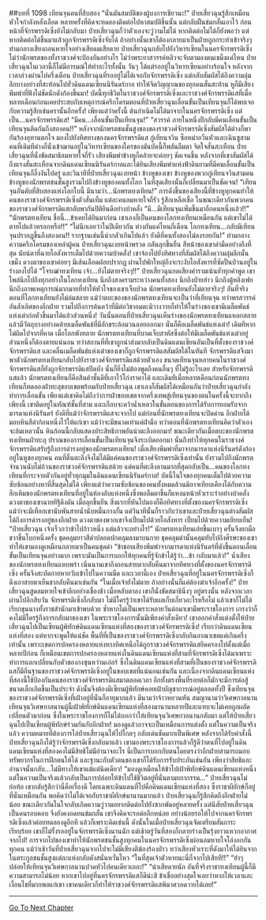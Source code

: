 ##บทที่ 1098 เทียนจุนคนที่สิบสอง
“นั่นมันสมบัติของผู้บงการเชียวนะ!” ป๋ายเสี่ยวฉุนรู้สึกเหมือนหัวใจกำลังหลั่งเลือด หลายครั้งที่คิดจะทดลองติดต่อไปหาสมบัติชิ้นนั้น แต่กลับฝืนข่มกลั้นเอาไว้ ก่อนหน้าที่จักรพรรดิเซิ่งยังไม่กลับมา ป๋ายเสี่ยวฉุนก็ว่าตัวเองจะวู่วามไม่ได้
หากติดต่อไม่ได้ก็ยังพอว่า แต่หากติดต่อได้ขึ้นมาแล้วถูกจักรพรรดิเซิ่งจับได้ ถ้าอย่างนั้นเขาก็ต้องกลายมาเป็นฝ่ายถูกกระทำเข้าจริงๆ
ท่ามกลางเสียงถอนหายใจอย่างเสียดมเสียดาย ป๋ายเสี่ยวฉุนกลับไปยังวิหารเซียนในนครจักรพรรดิเซิ่ง ไม่ว่านักพรตของทั้งราชวงศ์จะป้องกันอย่างไร ไม่ว่าพระยาสวรรค์หลิวจะจับตามองตนเขม็งแค่ไหน ป๋ายเสี่ยวฉุนในเวลานี้ก็ไม่มีอารมณ์ให้ทำอะไรทั้งนั้น วันๆ ได้แต่รออยู่ในวิหารเซียนอย่างร้อนใจ
หลังจากเวลาล่วงผ่านไปครึ่งเดือน ป๋ายเสี่ยวฉุนที่รออยู่ไม่ได้เจอกับจักรพรรดิเซิ่ง แต่กลับสัมผัสได้ถึงความลุ่มลึกบางอย่างที่สะท้อนไปทั่วดินแดนเซียนนิรันดร์กาล ทำให้จิตวิญญาณของทุกคนสั่นสะท้าน หูก็มีเสียงพึมพำที่ฟังไม่ชัดนักดังก้องขึ้นมา!
บัดนี้ทุกชีวิตในราชวงศ์จักรพรรดิเซิ่งและราชวงศ์จักรพรรดิแสที่เมื่อหลายเดือนก่อนเคยประสบกับเหตุการณ์ครึกโครมตอนที่ป๋ายเสี่ยวฉุนเลื่อนขั้นเป็นเทียนจุนก็ได้พบเจอกับความรู้สึกเช่นครานั้นอีกครั้ง!
เพียงแต่ว่าครั้งนี้ ต้นกำเนิดไม่ได้มาจากในนครจักรพรรดิเซิ่ง แต่เป็น...นครจักรพรรดิแส!
“มีคน...เลื่อนขั้นเป็นเทียนจุน!”
“สวรรค์ ภายในหนึ่งปีกลับมีคนเลื่อนขั้นเป็นเทียนจุนติดกันถึงสองคน!!”
หลังจากนักพรตชนชั้นสูงของของราชวงศ์จักรพรรดิเซิ่งสัมผัสได้ต่างก็พากันร้องอุทานตกใจ มองไปยังทิศทางของนครจักรพรรดิแส กู่เทียนจวิน ซือหม่าอวิ๋นหัวและเฉินซูสามคนที่เดิมทีต่างก็นั่งเข้าฌานอยู่ในวิหารเซียนของใครของมันบัดนี้ก็พลันลืมตา จิตใจสั่นสะเทือน
ป๋ายเสี่ยวฉุนที่นั่งขัดสมาธิลมหายใจถี่รัว เสียงพึมพำข้างหูก็คล้ายจะค่อยๆ ชัดเจนขึ้น หลังจากที่เขาสัมผัสได้ถึงแรงสั่นสะเทือนจากดินแดนเซียนนิรันดร์กาลและได้ยินเสียงพึมพำแห่งฟ้าดินยามที่มีคนเลื่อนขั้นเป็นเทียนจุนก็อึ้งงันไปครู่ และวินาทีที่ป๋ายเสี่ยวฉุนเงยหน้า ข้างหูของเขา ข้างหูของพวกกู่เทียนจวินสามคน ข้างหูของนักพรตชนชั้นสูงรวมไปถึงข้างหูของคนทั้งโลก ในที่สุดเสียงนั้นก็เปลี่ยนมาเป็นชัดเจน!
“เทียนจุนอันดับที่สิบสองแห่งโลกใบนี้ มีนามว่า...นักพรตทงเทียน!”
การดังขึ้นของเสียงนี้ที่ข้างหูทุกคนทำให้คนของราชวงศ์จักรพรรดิเซิ่งตัวสั่นเทิ้ม แต่ละคนลมหายใจถี่รัว รู้สึกเหลือเชื่อ ในขณะเดียวกันพวกคนของราชวงศ์จักรพรรดิแสกลับพากันปิติยินดีอย่างบ้าคลั่ง
“มี...มีเทียนจุนเพิ่มขึ้นมาอีกคนหนึ่งแล้ว!!”
“นักพรตทงเทียน ชื่อนี้...ข้าเคยได้ยินมาก่อน เขาเองก็เป็นคนของโลกทงเทียนเหมือนกัน แต่เขาไม่ได้ตายไปแล้วหรอกหรือ!!”
“ไม่นึกเลยว่าในปีเดียวกัน ห่างกันแค่ไหนกี่เดือน โลกทงเทียน...กลับมีเทียนจุนปรากฏขึ้นถึงสองคน!! รากฐานเช่นนี้น่ากลัวเกินไปแล้ว ยังดีที่คนทั้งสองไม่ลงรอยกัน!”
ท่ามกลางความครึกโครมของเหล่าผู้คน ป๋ายเสี่ยวฉุนเงยหน้าพรวด ถลันลุกขึ้นยืน สีหน้าของเขาดำมืดอย่างถึงที่สุด นัยน์ตาที่ฉายไอสังหารเต็มไปด้วยความบ้าคลั่ง!
เขาจ้องไปยังทิศทางที่สัมผัสได้ถึงความลุ่มลึกนั้นเขม็ง ดวงตาของเขาค่อยๆ มีเส้นเลือดฝอยปรากฏ ผ่านไปพักใหญ่ถึงจะระงับไอสังหารที่ซัดปั่นป่วนอยู่ในร่างลงไปได้
“โจรเฒ่าทงเทียน เจ้า...ยังไม่ตายจริงๆ!!” ป๋ายเสี่ยวฉุนกดเสียงคำรามเน้นย้ำทุกคำพูด เขาไพล่นึกไปถึงทุกอย่างในโลกทงเทียน นึกถึงสงครามระหว่างคนทั้งสอง นึกถึงป๋ายฮ่าว นึกถึงตู้หลิงเฟย นึกถึงภาพเหตุการณ์มากมายที่ทำให้หัวใจของเขาเจ็บปวด
นักพรตทงเทียนยังไม่ตายจริงๆ!
อันที่จริงตอนที่โลกทงเทียนยังไม่ล่มสลาย แม้ว่าตบะของของนักพรตทงเทียนจะเป็นว่าที่เทียนจุน ทว่าพรสวรรค์อันล้ำเลิศของอีกฝ่าย รวมไปถึงการค้นคว้าที่มีต่อวิชาอมตะมิวางวายก็ทำให้ในร่างของเขามีเมล็ดพันธ์แห่งเต๋าก่อตัวขึ้นมาได้แล้วส่วนหนึ่ง!
วันนั้นตอนที่ป๋ายเสี่ยวฉุนเห็นร่างของนักพรตทงเทียนแหลกสลายแล้วมีวัตถุบางอย่างคล้ายเมล็ดพันธ์ที่มีอักขระล้อมวนลอยออกมา นั่นก็คือเมล็ดพันธ์แห่งเต๋า!
เดิมทีหากไม่ผิดไปจากที่คาด เมื่อโลกพังทลาย นักพรตทงเทียนที่บาดเจ็บสาหัสซึ่งต่อให้มีเมล็ดพันธ์แห่งเต๋าอยู่ส่วนหนึ่งก็ต้องตายแน่นอน ทว่าสถานที่ที่เขาถูกนำส่งมากลับเป็นดินแดนเซียนอันเป็นที่ตั้งของราชวงศ์จักรพรรดิแส และคลื่นเมล็ดพันธ์แห่งเต๋าของเขาก็ถูกจักรพรรดิแสสัมผัสได้ในทันที
จักรพรรดิแสจึงมาพาตัวนักพรตทงเทียนกลับไปยังราชวงศ์จักรพรรดิแสด้วยตัวเอง ขนาดเทียนจุนหลายคนในราชวงศ์จักรพรรดิแสก็ยังถูกจักรพรรดิแสปิดบัง นั่นก็ยิ่งไม่ต้องพูดถึงคนอื่นๆ ที่ไม่รู้อะไรเลย สำหรับจักรพรรดิแสแล้ว นักพรตทงเทียนก็คือสินค้าชั้นดีที่เอาไว้โก่งราคาได้
และเดิมทีเมื่อหลายเดือนก่อนนักพรตทงเทียนก็ทดลองฝ่าทะลุขอบเขตพร้อมกับป๋ายเสี่ยวฉุน เขาเองก็สัมผัสได้เหมือนกันว่าป๋ายเสี่ยวฉุนกำลังทำการเลื่อนขั้น เพียงแต่เขาคิดไม่ถึงว่าการฝ่าขอบเขตจากครึ่งเทพสู่เทียนจุนของตนในครั้งนี้จะยากถึงเพียงนี้ เขาติดอยู่ในทัณฑ์ชั้นที่สาม และเกือบจะคว้าน้ำเหลวในขั้นตอนของการได้รับการยอมรับจากมารดาแห่งนิรันดร์
ยังดีที่แม้ว่าจักรพรรดิแสจะจากไป แต่ก่อนที่นักพรตทงเทียนจะปิดด่าน อีกฝ่ายได้มอบหินสีดำก้อนหนึ่งไว้ให้แก่เขา แม้ว่าจะมีขนาดเท่าแค่ฝ่ามือ ทว่าตอนที่นักพรตทงเทียนคิดว่าตัวเองจะล้มเหลวนั้น หินก้อนนี้กลับแสดงประสิทธิภาพอันน่าตะลึงออกมา!
ขณะเดียวกันเมื่อตบะของนักพรตทงเทียนฝ่าทะลุ ปราณของการเลื่อนขั้นเป็นเทียนจุนจึงระเบิดออกมา นั่นถึงทำให้ทุกคนในราชวงศ์จักรพรรดิแสรับรู้ถึงการดำรงอยู่ของนักพรตทงเทียน!
เมื่อเสียงพึมพำที่มาจากมารดาแห่งนิรันดร์ดังก้องอยู่ในหูของทุกคน คนที่ตื่นตะลึงจึงไม่ได้มีแค่คนของราชวงศ์จักรพรรดิเซิ่งเท่านั้น ยังรวมไปถึงนักพรตจำนวนนับไม่ถ้วนของราชวงศ์จักรพรรดิแสด้วย
แต่คนที่ตะลึงลานมากที่สุดกลับเป็น...คนของโลกทงเทียนที่กระจายตัวกันอยู่ทั่วทุกมุมในดินแดนเซียนนิรันดร์กาล!
บัดนี้ในใจของทุกคนเต็มไปด้วยความซับซ้อนอย่างหาที่สิ้นสุดไม่ได้
เพียงแต่ว่าความซับซ้อนของคนทั้งหมดล้วนมิอาจเทียบเคียงได้กับความฮึกเหิมของนักพรตทงเทียนที่อยู่ในห้องลับแห่งหนึ่งซึ่งพอลืมตาขึ้นก็แหงนหน้าหัวเราะร่าอย่างบ้าคลั่ง ดวงตาของเขาฉายทิฐิดึงดัน เมื่อลุกขึ้นยืน สิ่งแรกที่หันไปมองก็คือทิศทางที่ตั้งของนครจักรพรรดิเซิ่ง
แม้ว่าจะมีเทือกเขานับพันสายน้ำนับหมื่นกางกั้น แต่วินาทีนั้นก็ราวกับว่าเขาและป๋ายเสี่ยวฉุนต่างสัมผัสได้ถึงการดำรงอยู่ของอีกฝ่าย ดวงตาของพวกเขาจึงเปี่ยมไปด้วยไอสังหาร เปี่ยมไปด้วยความเยียบเย็น!
“ป๋ายเสี่ยวฉุน เจ้าเร็วกว่าข้าไปก้าวหนึ่ง แต่แล้วจะอย่างไร!” นักพรตทงเทียนเอ่ยขึ้นเบาๆ ครั้นจึงยกมือขวาขึ้นโบกหนึ่งครั้ง ชุดคลุมยาวสีดำปลอดปกคลุมลงมาบนกาย ชุดคลุมดำนั้นคลุมทับไปถึงศีรษะของเขา ทำให้เขามองดูเหมือนกลายมาเป็นคนชุดดำ
“ข้าชอบเสียงพึมพำจากมารดาแห่งนิรันดร์ที่ดังขึ้นตอนเลื่อนขั้นเป็นเทียนจุนอย่างมาก เพราะมันเป็นการบอกให้ทุกคนที่รู้จักข้าได้รู้ว่า...ข้า กลับมาแล้ว!” น้ำเสียงของนักพรตทงเทียนแหบพร่า เนิ่นนานเขาถึงถอนสายตากลับคืนมาจากทิศทางที่ตั้งของนครจักรพรรดิเซิ่ง ครั้นจึงสะบัดกายหายวับเข้าไปในความมืด
และเวลานี้เอง ป๋ายเสี่ยวฉุนที่อยู่ในนครจักรพรรดิเซิ่งก็ดึงเอาสายตาเย็นชากลับคืนมาเช่นกัน
“ในเมื่อเจ้ายังไม่ตาย ถ้าอย่างนั้นก็แค่ต้องฆ่าเจ้าอีกครั้ง!” ป๋ายเสี่ยวฉุนสูดลมหายใจเข้าลึกอย่างเชื่องช้า เมื่อหลับตาลง เขาก็นั่งขัดสมาธินิ่งๆ อยู่ตรงนั้น
หลังจากเวลาผ่านไปอีกสิบวัน จักรพรรดิเซิ่งก็กลับมา ไม่มีใครรู้ว่าเขาได้รับผลเก็บเกี่ยวอะไรหรือไม่ แล้วเขาก็ไม่ได้เรียกขุนนางทั้งราชสำนักมาเข้าพบด้วย ซ้ำหากไม่เป็นเพราะหลายวันต่อมาเขามีพระราชโองการ เกรงว่าก็คงไม่มีใครรู้ถึงการกลับมาของเขา
ในพระราชโองการนั้นมีเพียงคำสั่งเดียว!
เขาออกคำสั่งแต่งตั้งให้ป๋ายเสี่ยวฉุนไปเป็นเซียนผู้พิทักษ์ดินแดนเซียนแห่งที่สองของราชวงศ์จักรพรรดิเซิ่ง!
เรียกว่าดินแดนเซียนแห่งที่สอง แต่หากจะพูดให้แน่ชัด พื้นที่ที่เป็นของราชวงศ์จักรพรรดิเซิ่งกลับกินอาณาเขตแค่เกินครึ่งเท่านั้น เพราะเขตการปกครองหลายแห่งทางทิศเหนือได้ถูกราชวงศ์จักรพรรดิแสยึดครองไปตั้งแต่เมื่อหลายปีก่อน ก็เหมือนเขตการปกครองหลายแห่งในดินแดนเซียนแห่งที่สามที่จักรพรรดิเซิ่งได้มาเพราะทำการแลกเปลี่ยนกับตัวของกงซุนหว่านเอ๋อร์ ซึ่งในดินแดนเซียนแห่งที่สามที่เป็นของราชวงศ์จักรพรรดิแสก็มีถิ่นฐานของราชวงศ์จักรพรรดิเซิ่งอยู่ในขอบเขตที่แน่นอนเช่นกัน
และเนื่องจากดินแดนเซียนแห่งที่สองนี้ใช้ป้องกันคนของราชวงศ์จักรพรรดิแสมาตลอดเวลา อีกทั้งตรงพื้นที่รอยต่อก็มักจะมีการต่อสู้ขนาดเล็กเกิดขึ้นเป็นประจำ ดังนั้นจึงต้องมีเซียนผู้พิทักษ์คอยเฝ้าบัญชาการณ์อยู่ตลอดทั้งปี ซึ่งเทียนจุนของราชวงศ์จักรพรรดิเซิ่งที่เฝ้าอยู่ที่นั่นก็อายุมากแล้ว มีนามว่าจ้าวหยวนหัน สมญานามว่าวิเศษกาลนาน
เทียนจุนวิเศษกาลนานผู้นี้เฝ้าพิทักษ์ดินแดนเซียนแห่งที่สองมานานหลายปีและแทบจะไม่เคยถูกผลัดเปลี่ยนตัวมาก่อน ซึ่งในพระราชโองการก็ไม่ได้บอกว่าให้เทียนจุนวิเศษกาลนานกลับมา แต่ให้ป๋ายเสี่ยวฉุนไปเป็นเซียนผู้พิทักษ์ร่วมกันกับอีกฝ่าย!
มองดูแล้วอาจจะเป็นเหมือนการแต่งตั้ง แต่ในความเป็นจริงแล้ว ความหมายที่ต้องการไล่ป๋ายเสี่ยวฉุนให้ไปไกลๆ กลับเด่นชัดมากเป็นพิเศษ
หลังจากได้รับคำสั่งนี้ ป๋ายเสี่ยวฉุนถึงได้รู้ว่าจักรพรรดิเซิ่งกลับมาแล้ว เขามองพระราชโองการแล้วก็รู้ดีว่าตนที่ไปอยู่ในดินแดนเซียนแห่งที่สองคงไม่มีสิทธิไม่มีอำนาจอะไร นี่เป็นการบอกกับตนโดยตรงว่าอีกฝ่ายสามารถมอบทรัพยากรในการฝึกตนให้ได้ และฐานะกับตัวตนของเขาก็ได้รับการรับประกันเช่นกัน เพียงว่าสิทธิและอำนาจนั้นกลับ...ไม่มีทางให้เขาแม้แต่นิดเดียว!
“มองดูเหมือนให้ข้าไปเฝ้าพิทักษ์ดินแดนเซียนแห่งหนึ่ง แต่ในความเป็นจริงแล้วกลับเป็นการปล่อยให้ข้าไปใช้ชีวิตอยู่ที่นั่นตามยถากรรม...” ป๋ายเสี่ยวฉุนไม่ย่อท้อ เขากลับรู้สึกว่านี่คือเรื่องดี โดยเฉพาะดินแดนที่ไปคือดินแดนเซียนแห่งที่สอง ซึ่งราชาผียักษ์ก็อยู่ที่นั่นเหมือนกัน พอคิดว่าไม่ได้เจอกับราชาผียักษ์มานานมากแล้ว ป๋ายเสี่ยวฉุนก็รู้สึกคิดถึงอีกฝ่ายไม่น้อย
ขณะเดียวกันในใจกลับเกิดความวู่วามอยากติดต่อไปยังซากพัดอยู่หลายครั้ง แต่นิสัยป๋ายเสี่ยวฉุนเป็นคนรอบคอบ จึงยังคงอดทนข่มกลั้น เขาจึงคิดจะรอต่ออีกหน่อย อย่างน้อยรอให้ไปจากนครจักรพรรดิเซิ่งแล้วค่อยทดลองดูอีกที
แล้วก็เพราะคิดเช่นนี้ ดังนั้นในเมื่อป๋ายเสี่ยวฉุนจัดเตรียมสัมภาระเรียบร้อย เขาก็ไม่รั้งรออยู่ในจักรพรรดิเซิ่งนานนัก แต่เช้าตรู่วันที่สองก็กลายร่างเป็นรุ้งยาวแหวกอากาศจากไป!
การจากไปของเขาทำให้นักพรตชนชั้นสูงทุกคนในนครจักรพรรดิเซิ่งผ่อนลมหายใจโล่งอกกันทุกคน แม้ว่าเช้าวันที่ป๋ายเสี่ยวฉุนจากไปจะไม่มีเสียงตีฆ้องร้องป่าว ทว่าเสียงหัวเราะที่ดังมาให้ได้ยินจากในตระกูลชนชั้นสูงแต่ละแห่งกลับดังสนั่นหวั่นไหว
“ในที่สุดเจ้าตัวหายนะนี่ก็จากไปเสียที!!”
“ฮ่าๆ ปล่อยให้เทียนจุนวิเศษกาลนานปวดหัวไปคนเดียวเถอะ!”
“น่าเสียดายนัก อันที่จริงราชาทงเทียนผู้นี้ก็มีความสามารถไม่น้อย หากเขาไปอยู่ที่นครจักรพรรดิแสก็ดีน่ะสิ ข้าเชื่ออย่างสุดใจเลยว่าหากให้เวลาและเงื่อนไขที่มากพอแก่เขา เขาคนเดียวก็ทำให้ราชวงศ์จักรพรรดิแสพินาศวอดวายได้เลย!”


------


[Go To Next Chapter]( ./71.md)